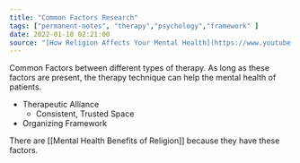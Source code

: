 ```yaml
---
title: "Common Factors Research"
tags: ["permanent-notes", "therapy","psychology","framework" ]
date: 2022-01-18 02:21:00
source: "[How Religion Affects Your Mental Health](https://www.youtube.com/watch?v=sc3ycMvyuoo)"
---
```


Common Factors between different types of therapy. As long as these factors are present, the therapy technique can help the mental health of patients.

- Therapeutic Alliance
	- Consistent, Trusted Space
- Organizing Framework

There are [[Mental Health Benefits of Religion]] because they have these factors.